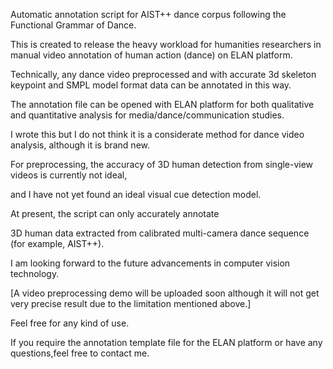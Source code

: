 Automatic annotation script for AIST++ dance corpus following the Functional Grammar of Dance.

This is created to release the heavy workload for humanities researchers in manual video annotation of human action (dance) on ELAN platform.

Technically, any dance video preprocessed and with accurate 3d skeleton keypoint and SMPL model format data can be annotated in this way.

The annotation file can be opened with ELAN platform for both qualitative and quantitative analysis for media/dance/communication studies.

I wrote this but I do not think it is a considerate method for dance video analysis, although it is brand new.

For preprocessing, the accuracy of 3D human detection from single-view videos is currently not ideal, 

and I have not yet found an ideal visual cue detection model. 

At present, the script can only accurately annotate

3D human data extracted from calibrated multi-camera dance sequence (for example, AIST++).

I am looking forward to the future advancements in computer vision technology.

[A video preprocessing demo will be uploaded soon although it will not get very precise result
due to the limitation mentioned above.]

Feel free for any kind of use.

If you require the annotation template file for the ELAN platform or have any questions,feel free to contact me.
